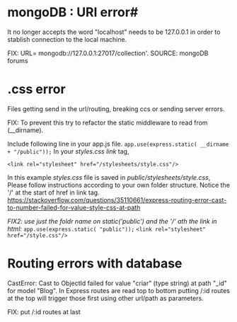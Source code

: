 # mongoDB : URI error# 
It no longer accepts the word "localhost" needs to be 127.0.0.1 in order to stablish connection to the local machine. 

FIX: URL= mongodb://127.0.0.1:27017/collection'. SOURCE: mongoDB forums

# .css error #
Files getting send in the url/routing, breaking ccs or sending server errors. 

FIX: To prevent this try to refactor the static middleware to read from (__dirname).

Include following line in your app.js file.
`app.use(express.static( __dirname + "/public"));`
In your *styles.css link* tag,

`<link rel="stylesheet" href="/stylesheets/style.css"/>`

In this example *styles.css* file is saved in *public/stylesheets/style.css*, Please follow instructions according to your own folder structure. Notice the '/' at the start of href in link tag. https://stackoverflow.com/questions/35110661/express-routing-error-cast-to-number-failed-for-value-style-css-at-path

*FIX2: use just the foldr name on static('public') and the '/' ath the link in html:*
`app.use(express.static( "public"));`
`<link rel="stylesheet" href="/style.css"/>`

# Routing errors with database #
CastError: Cast to ObjectId failed for value "criar" (type string) at path "_id" for model "Blog".
In Express routes are read top to bottom putting /:id routes at the top will trigger those first using other url/path as parameters.

FIX: put /:id routes at last


